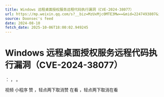 ```yaml
---
title: Windows 远程桌面授权服务远程代码执行漏洞（CVE-2024-38077）
url: https://mp.weixin.qq.com/s?__biz=MzUxMjc0MTE3Mw==&mid=2247493807&idx=1&sn=f8a72c4c68b77934637995d779de9418
source: Doonsec's feed
date: 2024-08-10
fetch_date: 2025-10-06T18:00:02.949245
---
```


# Windows 远程桌面授权服务远程代码执行漏洞（CVE-2024-38077）

：
，
。

视频
小程序
赞
，轻点两下取消赞
在看
，轻点两下取消在看